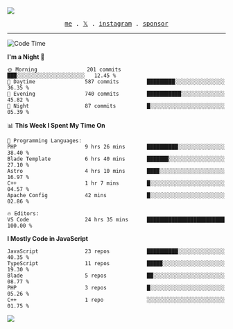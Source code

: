 <img style="bottom: 800px;" src="https://imgur.com/rilHVxA.png"/>
<p align="center">
  <samp>
    <a href="https://fayln.com">me</a> .
    <!-- <a href="https://fayln.com/projects">projects</a> . -->
    <a href="https://go.fayln.com/twitter">𝕏</a> .
    <a href="https://go.fayln.com/instagram">instagram</a> .
<!--     <a href="https://go.fayln.com/polywork">polywork</a> . -->
    <a href="https://github.com/sponsors/faridhnzz">sponsor</a>
  </samp>
</p>

---
<!--START_SECTION:waka-->
![Code Time](http://img.shields.io/badge/Code%20Time-2%2C516%20hrs%2027%20mins-blue)

**I'm a Night 🦉** 

```text
🌞 Morning                201 commits         ███░░░░░░░░░░░░░░░░░░░░░░   12.45 % 
🌆 Daytime                587 commits         █████████░░░░░░░░░░░░░░░░   36.35 % 
🌃 Evening                740 commits         ███████████░░░░░░░░░░░░░░   45.82 % 
🌙 Night                  87 commits          █░░░░░░░░░░░░░░░░░░░░░░░░   05.39 % 
```


📊 **This Week I Spent My Time On** 

```text
💬 Programming Languages: 
PHP                      9 hrs 26 mins       ██████████░░░░░░░░░░░░░░░   38.40 % 
Blade Template           6 hrs 40 mins       ███████░░░░░░░░░░░░░░░░░░   27.10 % 
Astro                    4 hrs 10 mins       ████░░░░░░░░░░░░░░░░░░░░░   16.97 % 
C++                      1 hr 7 mins         █░░░░░░░░░░░░░░░░░░░░░░░░   04.57 % 
Apache Config            42 mins             █░░░░░░░░░░░░░░░░░░░░░░░░   02.86 % 

🔥 Editors: 
VS Code                  24 hrs 35 mins      █████████████████████████   100.00 % 
```

**I Mostly Code in JavaScript** 

```text
JavaScript               23 repos            ██████████░░░░░░░░░░░░░░░   40.35 % 
TypeScript               11 repos            █████░░░░░░░░░░░░░░░░░░░░   19.30 % 
Blade                    5 repos             ██░░░░░░░░░░░░░░░░░░░░░░░   08.77 % 
PHP                      3 repos             █░░░░░░░░░░░░░░░░░░░░░░░░   05.26 % 
C++                      1 repo              ░░░░░░░░░░░░░░░░░░░░░░░░░   01.75 % 
```




<!--END_SECTION:waka-->

![](https://hit.yhype.me/github/profile?user_id=29797712)
